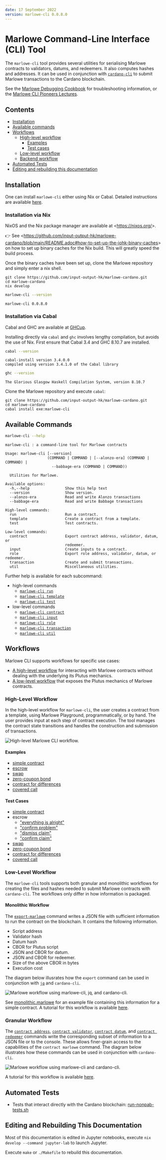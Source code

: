```yaml
---
date: 17 September 2022
version: marlowe-cli 0.0.8.0
---
```


# Marlowe Command-Line Interface (CLI) Tool

The `marlowe-cli` tool provides several utilities for serialising
Marlowe contracts to validators, datums, and redeemers. It also computes
hashes and addresses. It can be used in conjunction with
[`cardano-cli`](https://github.com/input-output-hk/cardano-node/blob/master/cardano-cli/README.md)
to submit Marlowe transactions to the Cardano blockchain.

See the [Marlowe Debugging Cookbook](../marlowe/debugging-cookbook.md)
for troubleshooting information, or the [Marlowe CLI Pioneers
Lectures](https://github.com/input-output-hk/real-world-marlowe/tree/main/archives/marlowe-cli/lectures/ReadMe.md).

</div>

<div class="cell markdown">

## Contents

-   [Installation](#installation)
-   [Available commands](#available-commands)
-   [Workflows](#workflows)
    -   [High-level workflow](#high-level-workflow)
        -   [Examples](#examples)
        -   [Test cases](#test-cases)
    -   [Low-level workflow](#low-level-workflow)
    -   [Backend workflow](#backend-workflow)
-   [Automated Tests](#automated-tests)
-   [Editing and rebuilding this
    documentation](#editing-and-rebuilding-this-documentation)

</div>

<div class="cell markdown">

## Installation

One can install `marlowe-cli` either using Nix or Cabal. Detailed
instructions are available
[here](https://github.com/input-output-hk/marlowe-cardano/blob/main/README.adoc).

</div>

<div class="cell markdown">

### Installation via Nix

NixOS and the Nix package manager are available at
\<<https://nixos.org/>\>.

👉 See
\<<https://github.com/input-output-hk/marlowe-cardano/blob/main/README.adoc#how-to-set-up-the-iohk-binary-caches>\>
on how to set up binary caches for the Nix build. This will greatly
speed the build process.

Once the binary caches have been set up, clone the Marlowe repository
and simply enter a nix shell.

    git clone https://github.com/input-output-hk/marlowe-cardano.git
    cd marlowe-cardano
    nix develop

</div>

<div class="cell code" execution_count="2">

``` bash
marlowe-cli --version
```

<div class="output stream stdout">

    marlowe-cli 0.0.8.0

</div>

</div>

<div class="cell markdown">

### Installation via Cabal

Cabal and GHC are available at [GHCup](https://www.haskell.org/ghcup/).

Installing directly via `cabal` and `ghc` involves lengthy compilation,
but avoids the use of Nix. First ensure that Cabal 3.4 and GHC 8.10.7
are installed.

</div>

<div class="cell code" execution_count="2">

``` bash
cabal --version
```

<div class="output stream stdout">

    cabal-install version 3.4.0.0
    compiled using version 3.4.1.0 of the Cabal library 

</div>

</div>

<div class="cell code" execution_count="3">

``` bash
ghc --version
```

<div class="output stream stdout">

    The Glorious Glasgow Haskell Compilation System, version 8.10.7

</div>

</div>

<div class="cell markdown">

Clone the Marlowe repository and execute `cabal`:

    git clone https://github.com/input-output-hk/marlowe-cardano.git
    cd marlowe-cardano
    cabal install exe:marlowe-cli

</div>

<div class="cell markdown">

## Available Commands

</div>

<div class="cell code" execution_count="4">

``` bash
marlowe-cli --help
```

<div class="output stream stdout">

    marlowe-cli : a command-line tool for Marlowe contracts

    Usage: marlowe-cli [--version] 
                       (COMMAND | COMMAND | [--alonzo-era] (COMMAND | COMMAND) | 
                         --babbage-era (COMMAND | COMMAND))

      Utilities for Marlowe.

    Available options:
      -h,--help                Show this help text
      --version                Show version.
      --alonzo-era             Read and write Alonzo transactions
      --babbage-era            Read and write Babbage transactions

    High-level commands:
      run                      Run a contract.
      template                 Create a contract from a template.
      test                     Test contracts.

    Low-level commands:
      contract                 Export contract address, validator, datum, or
                               redeemer.
      input                    Create inputs to a contract.
      role                     Export role address, validator, datum, or redeemer.
      transaction              Create and submit transactions.
      util                     Miscellaneous utilities.

</div>

</div>

<div class="cell markdown">

Further help is available for each subcommand:

-   high-level commands
    -   [`marlowe-cli run`](doc/run.md)
    -   [`marlowe-cli template`](doc/template.md)
    -   [`marlowe-cli test`](doc/test.md)
-   low-level commands
    -   [`marlowe-cli contract`](doc/contract.md)
    -   [`marlowe-cli input`](doc/input.md)
    -   [`marlowe-cli role`](doc/role.md)
    -   [`marlowe-cli transaction`](doc/transaction.md)
    -   [`marlowe-cli util`](doc/util.md)

</div>

<div class="cell markdown">

## Workflows

Marlowe CLI supports workflows for specific use cases:

-   [A high-level workflow](#high-level-workflow) for interacting with
    Marlowe contracts without dealing with the underlying its Plutus
    mechanics.
-   [A low-level workflow](#low-level-workflow) that exposes the Plutus
    mechanics of Marlowe contracts.

</div>

<div class="cell markdown" tags="[]">

### High-Level Workflow

In the high-level workflow for `marlowe-cli`, the user creates a
contract from a template, using Marlowe Playground, programmatically, or
by hand. The user provides input at each step of contract execution. The
tool manages the contract state transitions and handles the construction
and submission of transactions.

![High-level Marlowe CLI
workflow.](doc/diagrams/high-level-workflow.svg)

</div>

<div class="cell markdown" jp-MarkdownHeadingCollapsed="true" tags="[]">

#### Examples

-   [simple contract](https://github.com/input-output-hk/real-world-marlowe/tree/main/archives/marlowe-cli/examples/simple/ReadMe.md)
-   [escrow](https://github.com/input-output-hk/real-world-marlowe/tree/main/archives/marlowe-cli/examples/escrow/ReadMe.md)
-   [swap](https://github.com/input-output-hk/real-world-marlowe/tree/main/archives/marlowe-cli/examples/swap/ReadMe.md)
-   [zero-coupon bond](https://github.com/input-output-hk/real-world-marlowe/tree/main/archives/marlowe-cli/examples/zcb/ReadMe.md)
-   [contract for differences](https://github.com/input-output-hk/real-world-marlowe/tree/main/archives/marlowe-cli/examples/cfd/ReadMe.md)
-   [covered call](https://github.com/input-output-hk/real-world-marlowe/tree/main/archives/marlowe-cli/examples/coveredCall/ReadMe.md)

</div>

<div class="cell markdown">

#### Test Cases

-   [simple contract](https://github.com/input-output-hk/real-world-marlowe/tree/main/archives/marlowe-cli/examples/simple/run-test.sh)
-   escrow
    -   ["everything is
        alright"](ehttps://github.com/input-output-hk/real-world-marlowe/tree/main/archives/marlowe-cli/xamples/escrow/run-everything-is-alright.sh)
    -   ["confirm problem"](https://github.com/input-output-hk/real-world-marlowe/tree/main/archives/marlowe-cli/examples/escrow/run-confirm-problem.sh)
    -   ["dismiss claim"](https://github.com/input-output-hk/real-world-marlowe/tree/main/archives/marlowe-cli/examples/escrow/run-dimiss-claim.sh)
    -   ["confirm claim"](https://github.com/input-output-hk/real-world-marlowe/tree/main/archives/marlowe-cli/examples/escrow/run-confirm-claim.sh)
-   [swap](https://github.com/input-output-hk/real-world-marlowe/tree/main/archives/marlowe-cli/examples/swap/run-swap.sh)
-   [zero-coupon bond](https://github.com/input-output-hk/real-world-marlowe/tree/main/archives/marlowe-cli/examples/zcb/run-zcb.sh)
-   [contract for differences](https://github.com/input-output-hk/real-world-marlowe/tree/main/archives/marlowe-cli/examples/cfd/run-cfd.sh)
-   [covered call](https://github.com/input-output-hk/real-world-marlowe/tree/main/archives/marlowe-cli/examples/coveredCall/run-coveredCall.sh)

</div>

<div class="cell markdown">

### Low-Level Workflow

The `marlowe-cli` tools supports both granular and monolithic workflows
for creating the files and hashes needed to submit Marlowe contracts
with `cardano-cli`. The workflows only differ in how information is
packaged.

</div>

<div class="cell markdown">

#### Monolithic Workflow

The [`export-marlowe`](doc/export.md) command writes a JSON file with
sufficient information to run the contract on the blockchain. It
contains the following information.

-   Script address
-   Validator hash
-   Datum hash
-   CBOR for Plutus script
-   JSON and CBOR for datum.
-   JSON and CBOR for redeemer.
-   Size of the above CBOR in bytes
-   Execution cost

The diagram below illusrates how the `export` command can be used in
conjunction with [`jq`](https://stedolan.github.io/jq/manual/) and
`cardano-cli`.

![Marlowe workflow using `marlowe-cli`, `jq`, and
`cardano-cli`.](doc/diagrams/monolithic.svg)

See [monolithic.marlowe](doc/monolithic.marlowe) for an example file
containing this information for a simple contract. A tutorial for this
workflow is available [here](doc/monolithic.md).

</div>

<div class="cell markdown" tags="[]">

### Granular Workflow

The [`contract address`](doc/contract.md#address),
[`contract validator`](doc/contract.md#validator),
[`contract datum`](doc/contract.md#datum), and
[`contract redeemer`](doc/contract.md#redeemer) commands write the
corresponding subset of information to a JSON file or to the console.
These allows finer-grain access to the capabilities of the
`contract marlowe` command. The diagram below illustrates how these
commands can be used in conjunction with `cardano-cli`.

![Marlowe workflow using `marlowe-cli` and
`cardano-cli`.](doc/diagrams/granular.svg)

A tutorial for this workflow is available [here](doc/granular.md).

</div>

<div class="cell markdown">

## Automated Tests

</div>

<div class="cell markdown">

-   Tests that interact directly with the Cardano blockchain:
    [run-nonpab-tests.sh](run-nonpab-tests.sh)

</div>

<div class="cell markdown">

## Editing and Rebuilding This Documentation

Most of this documentation is edited in Jupyter notebooks, execute
`nix develop --command jupyter-lab` to launch Jupyter.

Execute `make` or `./Makefile` to rebuild this documentation.

</div>
